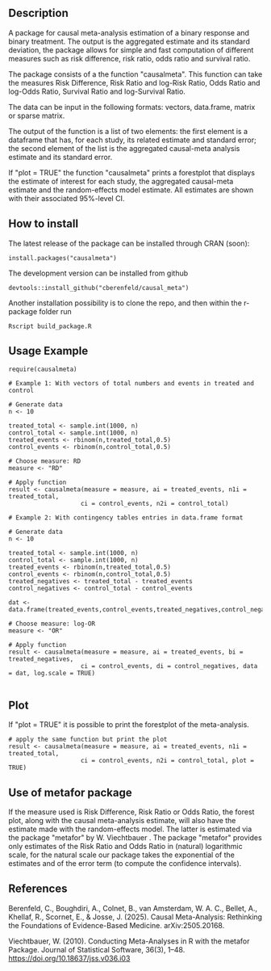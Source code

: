 ## Description

A package for causal meta-analysis estimation of a binary response and binary treatment. The output is the aggregated estimate and its standard deviation, the package allows for simple and fast computation of different measures such as risk difference, risk ratio, odds ratio and survival ratio.

The package consists of a the function "causalmeta". This function can take the measures Risk Difference, Risk Ratio and log-Risk Ratio, Odds Ratio and log-Odds Ratio, Survival Ratio and log-Survival Ratio.

The data can be input in the following formats: vectors, data.frame, matrix or sparse matrix.

The output of the function is a list of two elements: the first element is a dataframe that has, for each study, its related estimate and standard error; the second element of the list is the aggregated causal-meta analysis estimate and its standard error.

If "plot = TRUE" the function "causalmeta" prints a forestplot that displays the estimate of interest for each study, the aggregated causal-meta estimate and the random-effects model estimate. All estimates are shown with their associated 95%-level CI.

## How to install

The latest release of the package can be installed through CRAN (soon):

```{r, eval = FALSE}
install.packages("causalmeta")
```

The development version can be installed from github

```{r, eval = FALSE}
devtools::install_github("cberenfeld/causal_meta")
```

Another installation possibility is to clone the repo, and then within the r-package folder run

```{r, eval = FALSE}
Rscript build_package.R
```

## Usage Example

```{r}
require(causalmeta)

# Example 1: With vectors of total numbers and events in treated and control

# Generate data
n <- 10

treated_total <- sample.int(1000, n)
control_total <- sample.int(1000, n)
treated_events <- rbinom(n,treated_total,0.5)
control_events <- rbinom(n,control_total,0.5)

# Choose measure: RD
measure <- "RD"

# Apply function
result <- causalmeta(measure = measure, ai = treated_events, n1i = treated_total,
                    ci = control_events, n2i = control_total)

# Example 2: With contingency tables entries in data.frame format

# Generate data
n <- 10

treated_total <- sample.int(1000, n)
control_total <- sample.int(1000, n)
treated_events <- rbinom(n,treated_total,0.5)
control_events <- rbinom(n,control_total,0.5)
treated_negatives <- treated_total - treated_events
control_negatives <- control_total - control_events

dat <- data.frame(treated_events,control_events,treated_negatives,control_negatives)

# Choose measure: log-OR
measure <- "OR"

# Apply function
result <- causalmeta(measure = measure, ai = treated_events, bi = treated_negatives,
                    ci = control_events, di = control_negatives, data = dat, log.scale = TRUE)


```

## Plot

If "plot = TRUE" it is possible to print the forestplot of the meta-analysis.

```{r my-forest-plot, fig.width=9, fig.height=6, out.width='100%'}
# apply the same function but print the plot
result <- causalmeta(measure = measure, ai = treated_events, n1i = treated_total,
                    ci = control_events, n2i = control_total, plot = TRUE)
```

## Use of metafor package

If the measure used is Risk Difference, Risk Ratio or Odds Ratio, the forest plot, along with the causal meta-analysis estimate, will also have the estimate made with the random-effects model. The latter is estimated via the package "metafor" by W. Viechtbauer . The package "metafor" provides only estimates of the Risk Ratio and Odds Ratio in (natural) logarithmic scale, for the natural scale our package takes the exponential of the estimates and of the error term (to compute the confidence intervals).

## References

Berenfeld, C., Boughdiri, A., Colnet, B., van Amsterdam, W. A. C., Bellet, A., Khellaf, R., Scornet, E., & Josse, J. (2025). Causal Meta-Analysis: Rethinking the Foundations of Evidence-Based Medicine. arXiv:2505.20168.

Viechtbauer, W. (2010). Conducting Meta-Analyses in R with the metafor Package. Journal of Statistical Software, 36(3), 1–48. https://doi.org/10.18637/jss.v036.i03
